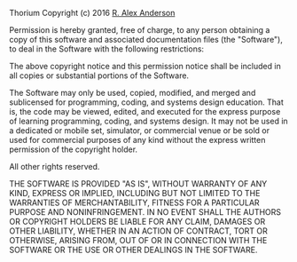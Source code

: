 Thorium
Copyright (c) 2016 [R. Alex Anderson](http://ralexanderson.com)


Permission is hereby granted, free of charge, to any person obtaining a copy of this software and associated documentation files (the "Software"), to deal in the Software with the following restrictions:

The above copyright notice and this permission notice shall be included in all copies or substantial portions of the Software.

The Software may only be used, copied, modified, and merged and sublicensed for programming, coding, and systems design education. That is, the code may be viewed, edited, and executed for the express purpose of learning programming, coding, and systems design. It may not be used in a dedicated or mobile set, simulator, or commercial venue or be sold or used for commercial purposes of any kind without the express written permission of the copyright holder.

All other rights reserved.

THE SOFTWARE IS PROVIDED "AS IS", WITHOUT WARRANTY OF ANY KIND, EXPRESS OR IMPLIED, INCLUDING BUT NOT LIMITED TO THE WARRANTIES OF MERCHANTABILITY, FITNESS FOR A PARTICULAR PURPOSE AND NONINFRINGEMENT. IN NO EVENT SHALL THE AUTHORS OR COPYRIGHT HOLDERS BE LIABLE FOR ANY CLAIM, DAMAGES OR OTHER LIABILITY, WHETHER IN AN ACTION OF CONTRACT, TORT OR OTHERWISE, ARISING FROM, OUT OF OR IN CONNECTION WITH THE SOFTWARE OR THE USE OR OTHER DEALINGS IN THE SOFTWARE.

